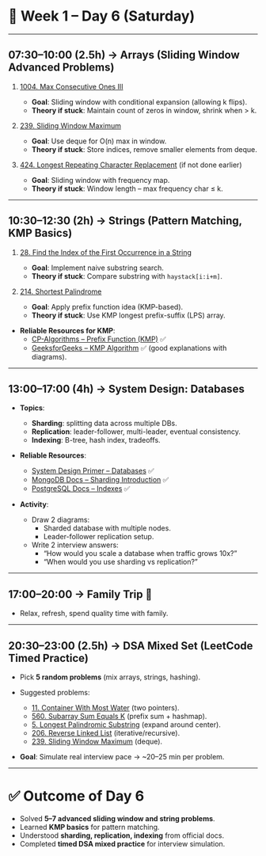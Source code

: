 # 📅 Week 1 – Day 6 (Saturday)

---

## **07:30–10:00 (2.5h) → Arrays (Sliding Window Advanced Problems)**

1. [1004. Max Consecutive Ones III](https://leetcode.com/problems/max-consecutive-ones-iii/)
    - **Goal**: Sliding window with conditional expansion (allowing k flips).
    - **Theory if stuck**: Maintain count of zeros in window, shrink when > k.

2. [239. Sliding Window Maximum](https://leetcode.com/problems/sliding-window-maximum/)
    - **Goal**: Use deque for O(n) max in window.
    - **Theory if stuck**: Store indices, remove smaller elements from deque.

3. [424. Longest Repeating Character Replacement](https://leetcode.com/problems/longest-repeating-character-replacement/) (if not done earlier)
    - **Goal**: Sliding window with frequency map.
    - **Theory if stuck**: Window length – max frequency char ≤ k.

---

## **10:30–12:30 (2h) → Strings (Pattern Matching, KMP Basics)**

1. [28. Find the Index of the First Occurrence in a String](https://leetcode.com/problems/find-the-index-of-the-first-occurrence-in-a-string/)
    - **Goal**: Implement naive substring search.
    - **Theory if stuck**: Compare substring with `haystack[i:i+m]`.

2. [214. Shortest Palindrome](https://leetcode.com/problems/shortest-palindrome/)
    - **Goal**: Apply prefix function idea (KMP-based).
    - **Theory if stuck**: Use KMP longest prefix-suffix (LPS) array.

- **Reliable Resources for KMP**:
    - [CP-Algorithms – Prefix Function (KMP)](https://cp-algorithms.com/string/prefix-function.html) ✅
    - [GeeksforGeeks – KMP Algorithm](https://www.geeksforgeeks.org/kmp-algorithm-for-pattern-searching/) ✅ (good explanations with diagrams).

---

## **13:00–17:00 (4h) → System Design: Databases**

- **Topics**:
    - **Sharding**: splitting data across multiple DBs.
    - **Replication**: leader-follower, multi-leader, eventual consistency.
    - **Indexing**: B-tree, hash index, tradeoffs.

- **Reliable Resources**:
    - [System Design Primer – Databases](https://github.com/donnemartin/system-design-primer#databases) ✅
    - [MongoDB Docs – Sharding Introduction](https://www.mongodb.com/docs/manual/sharding/) ✅
    - [PostgreSQL Docs – Indexes](https://www.postgresql.org/docs/current/indexes.html) ✅

- **Activity**:
    - Draw 2 diagrams:
        - Sharded database with multiple nodes.
        - Leader-follower replication setup.
    - Write 2 interview answers:
        - “How would you scale a database when traffic grows 10x?”
        - “When would you use sharding vs replication?”

---

## **17:00–20:00 → Family Trip 🚗**
- Relax, refresh, spend quality time with family.

---

## **20:30–23:00 (2.5h) → DSA Mixed Set (LeetCode Timed Practice)**

- Pick **5 random problems** (mix arrays, strings, hashing).
- Suggested problems:
    - [11. Container With Most Water](https://leetcode.com/problems/container-with-most-water/) (two pointers).
    - [560. Subarray Sum Equals K](https://leetcode.com/problems/subarray-sum-equals-k/) (prefix sum + hashmap).
    - [5. Longest Palindromic Substring](https://leetcode.com/problems/longest-palindromic-substring/) (expand around center).
    - [206. Reverse Linked List](https://leetcode.com/problems/reverse-linked-list/) (iterative/recursive).
    - [239. Sliding Window Maximum](https://leetcode.com/problems/sliding-window-maximum/) (deque).

- **Goal**: Simulate real interview pace → ~20–25 min per problem.

---

# ✅ Outcome of Day 6
- Solved **5–7 advanced sliding window and string problems**.
- Learned **KMP basics** for pattern matching.
- Understood **sharding, replication, indexing** from official docs.
- Completed **timed DSA mixed practice** for interview simulation.  

